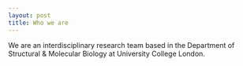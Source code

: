 ```yaml
---
layout: post
title: Who we are
---
```


We are an interdisciplinary research team based in the Department of Structural & Molecular Biology at University College London.
